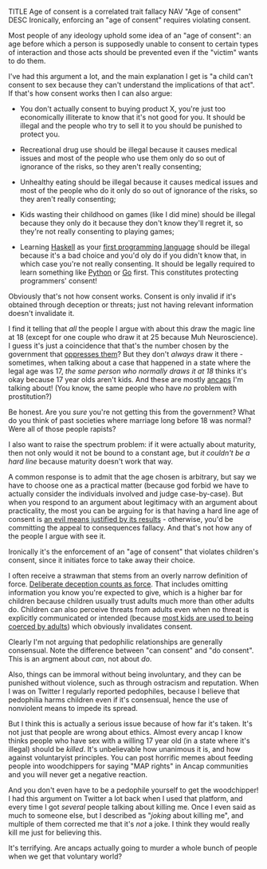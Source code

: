TITLE Age of consent is a correlated trait fallacy
NAV "Age of consent"
DESC Ironically, enforcing an "age of consent" requires violating consent.

Most people of any ideology uphold some idea of an "age of consent": an age before which a person is supposedly unable to consent to certain types of interaction and those acts should be prevented even if the "victim" wants to do them.

I've had this argument a lot, and the main explanation I get is "a child can't consent to sex because they can't understand the implications of that act". If that's how consent works then I can also argue:

* You don't actually consent to buying product X, you're just too economically illiterate to know that it's not good for you. It should be illegal and the people who try to sell it to you should be punished to protect you.

* Recreational drug use should be illegal because it causes medical issues and most of the people who use them only do so out of ignorance of the risks, so they aren't really consenting;

* Unhealthy eating should be illegal because it causes medical issues and most of the people who do it only do so out of ignorance of the risks, so they aren't really consenting;

* Kids wasting their childhood on games (like I did mine) should be illegal because they only do it because they don't know they'll regret it, so they're not really consenting to playing games;

* Learning [Haskell](/software/haskell) as your [first programming language](/computing/why_program) should be illegal because it's a bad choice and you'd oly do if you didn't know that, in which case you're not really consenting. It should be legally required to learn something like [Python](/computing/python) or [Go](/computing/go) first. This constitutes protecting programmers' consent!

Obviously that's not how consent works. Consent is only invalid if it's obtained through deception or threats; just not having relevant information doesn't invalidate it.

I find it telling that *all* the people I argue with about this draw the magic line at 18 (except for one couple who draw it at 25 because Muh Neuroscience). I guess it's just a coincidence that that's the number chosen by the government that [oppresses them](anarchism)? But they don't *always* draw it there - sometimes, when talking about a case that happened in a state where the legal age was 17, *the same person who normally draws it at 18* thinks it's okay because 17 year olds aren't kids. And these are mostly [ancaps](/argument/faction_ancap) I'm talking about! (You know, the same people who have *no* problem with prostitution?)

Be honest. Are you *sure* you're not getting this from the government? What do you think of past societies where marriage long before 18 was normal? Were all of those people rapists?

I also want to raise the spectrum problem: if it were actually about maturity, then not only would it not be bound to a constant age, but *it couldn't be a hard line* because maturity doesn't work that way.

A common response is to admit that the age chosen is arbitrary, but say we have to choose one as a practical matter (because god forbid we have to actually consider the individuals involved and judge case-by-case). But when you respond to an argument about legitimacy with an argument about practicality, the most you can be arguing for is that having a hard line age of consent is [an evil means justified by its results](consequentialism) - otherwise, you'd be committing the appeal to consequences fallacy. And that's not how any of the people I argue with see it.

Ironically it's the enforcement of an "age of consent" that violates children's consent, since it initiates force to take away their choice.

I often receive a strawman that stems from an overly narrow definition of force. [Deliberate deception counts as force](property#lying-as-a-non-peaceful-act). That includes omitting information you know you're expected to give, which is a higher bar for children because children usually trust adults much more than other adults do. Children can also perceive threats from adults even when no threat is explicitly communicated or intended (because [most kids are used to being coerced by adults](children)) which obviously invalidates consent.

Clearly I'm not arguing that pedophilic relationships are generally consensual. Note the difference between "can consent" and "do consent". This is an argment about *can*, not about *do*.

Also, things can be immoral without being involuntary, and they can be punished without violence, such as through ostracism and reputation. When I was on Twitter I regularly reported pedophiles, because I believe that pedophilia harms children even if it's consensual, hence the use of nonviolent means to impede its spread.

But I think this is actually a serious issue because of how far it's taken. It's not just that people are wrong about ethics. Almost every ancap I know thinks people who have sex with a willing 17 year old (in a state where it's illegal) should be *killed*. It's unbelievable how unanimous it is, and how against voluntaryist principles. You can post horrific memes about feeding people into woodchippers for saying "MAP rights" in Ancap communities and you will never get a negative reaction.

And you don't even have to be a pedophile yourself to get the woodchipper! I had this argument on Twitter a lot back when I used that platform, and every time I got *several* people talking about killing me. Once I even said as much to someone else, but I described as "*joking* about killing me", and multiple of them corrected me that it's *not* a joke. I think they would really kill me just for believing this.

It's terrifying. Are ancaps actually going to murder a whole bunch of people when we get that voluntary world?
